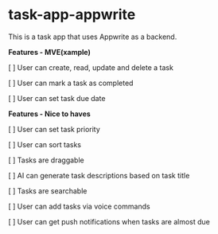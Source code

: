 # task-app-appwrite

This is a task app that uses Appwrite as a backend.

**Features - MVE(xample)**

[ ] User can create, read, update and delete a task

[ ] User can mark a task as completed

[ ] User can set task due date

**Features - Nice to haves**

[ ] User can set task priority

[ ] User can sort tasks

[ ] Tasks are draggable

[ ] AI can generate task descriptions based on task title

[ ] Tasks are searchable

[ ] User can add tasks via voice commands

[ ] User can get push notifications when tasks are almost due
